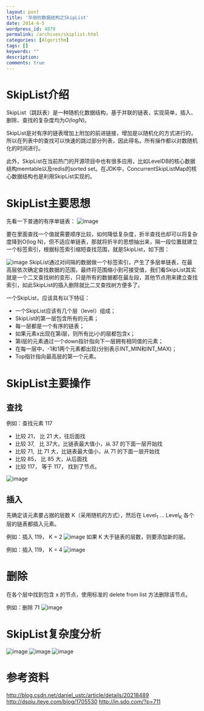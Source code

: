 ```yaml
---
layout: post
title: '华丽的数据结构之SkipList'
date: 2014-4-5
wordpress_id: 4879
permalink: /archives/skiplist.html
categories: [Algorithm]
tags: []
keywords: ""
description: 
comments: true
---
```


# SkipList介绍
SkipList（跳跃表）是一种随机化数据结构，基于并联的链表，实现简单，插入、删除、查找的复杂度均为*O(logN)*。

SkipList是对有序的链表增加上附加的前进链接，增加是以随机化的方式进行的，所以在列表中的查找可以快速的跳过部分列表，因此得名。所有操作都以对数随机化的时间进行。

此外，SkipList在当前热门的开源项目中也有很多应用，比如LevelDB的核心数据结构memtable以及redis的sorted set。在JDK中，ConcurrentSkipListMap的核心数据结构也是利用SkipList实现的。
# SkipList主要思想
先看一下普通的有序单链表：
![image](/images/uploads/2014/04/1.png)

要在里面查找一个值就需要顺序比较，如何降低复杂度，折半查找也却可以将复杂度降到O(log N)，但不适应单链表，那就将折半的思想抽出来，隔一段位置就建立一个标签索引，根据标签索引缩短查找范围，就是SkipList，如下图：

![image](/images/uploads/2014/04/2.png)
SkipList通过对间隔的数据做一个标签索引，产生了多层单链表，在最高层依次确定查找数据的范围，最终将范围缩小到可接受值，我们看SkipList其实就是一个二叉查找树的变形，只是所有的数据都在最左段，其他节点用来建立查找索引，如此SkipList的插入删除就比二叉查找树方便多了。

一个SkipList，应该具有以下特征：
- 一个SkipList应该有几个层（level）组成；
- SkipList的第一层包含所有的元素；
- 每一层都是一个有序的链表；
- 如果元素x出现在第i层，则所有比i小的层都包含x；
- 第i层的元素通过一个down指针指向下一层拥有相同值的元素；
- 在每一层中，-1和1两个元素都出现(分别表示INT_MIN和INT_MAX)；
- Top指针指向最高层的第一个元素。

# SkipList主要操作
## 查找
例如：查找元素 117
- 比较 21， 比 21 大，往后面找
- 比较 37,   比 37大，比链表最大值小，从 37 的下面一层开始找
- 比较 71,  比 71 大，比链表最大值小，从 71 的下面一层开始找
- 比较 85， 比 85 大，从后面找
- 比较 117， 等于 117， 找到了节点。

![image](/images/uploads/2014/04/ec9fd643-f85c-3072-8634-60cfc88ab334.jpg)

## 插入
先确定该元素要占据的层数 K（采用随机的方式），然后在 Level<sub>1</sub> … Level<sub>K</sub> 各个层的链表都插入元素。

例如：插入 119， K = 2
![image](/images/uploads/2014/04/bb72be16-6162-3fee-b680-311f25dd7c3a.jpg)
如果 K 大于链表的层数，则要添加新的层。

例如：插入 119， K = 4
![image](/images/uploads/2014/04/bb72be16-6162-3fee-b680-311f25dd7c3a.jpg)

# 删除
在各个层中找到包含 x 的节点，使用标准的 delete from list 方法删除该节点。

例如：删除 71
![image](/images/uploads/2014/04/7bab9ad1-9f5a-37d0-bc38-89ee50d1bc0d1.jpg)

# SkipList复杂度分析
![image](/images/uploads/2014/04/72bba45d-345e-3803-a9ce-087c4b8d51ec.jpg)
![image](/images/uploads/2014/04/77400f12-eafb-33dd-a458-2fd7af71e609.jpg)
![image](/images/uploads/2014/04/7ee72328-6746-30eb-b807-46eb7f16f360.jpg)

# 参考资料
<http://blog.csdn.net/daniel_ustc/article/details/20218489>
<http://dsqiu.iteye.com/blog/1705530>
<http://in.sdo.com/?p=711>
